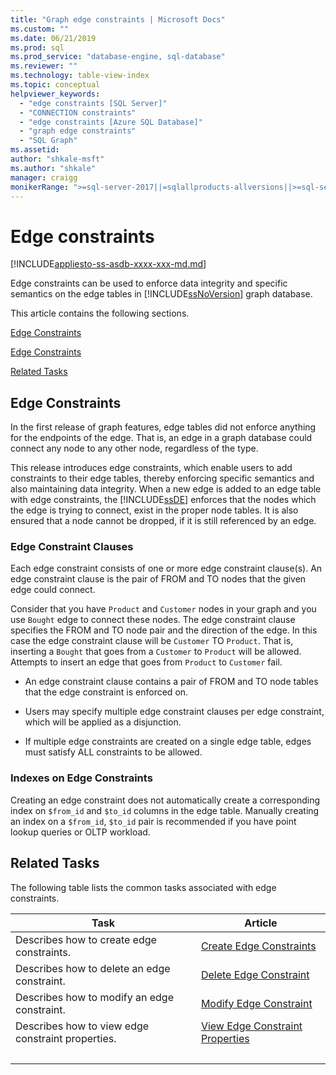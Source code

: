 ```yaml
---
title: "Graph edge constraints | Microsoft Docs"
ms.custom: ""
ms.date: 06/21/2019
ms.prod: sql
ms.prod_service: "database-engine, sql-database"
ms.reviewer: ""
ms.technology: table-view-index
ms.topic: conceptual
helpviewer_keywords: 
  - "edge constraints [SQL Server]"
  - "CONNECTION constraints"
  - "edge constraints [Azure SQL Database]"
  - "graph edge constraints"
  - "SQL Graph" 
ms.assetid: 
author: "shkale-msft"
ms.author: "shkale"
manager: craigg
monikerRange: ">=sql-server-2017||=sqlallproducts-allversions||>=sql-server-linux-2017||=azuresqldb-mi-current||=azuresqldb-current"
---
```

# Edge constraints

[!INCLUDE[appliesto-ss-asdb-xxxx-xxx-md.md](../../includes/appliesto-ss-asdb-xxxx-xxx-md.md)]

  Edge constraints can be used to enforce data integrity and  specific semantics on the edge tables in [!INCLUDE[ssNoVersion](../../includes/ssnoversion-md.md)] graph database. 
  
This article contains the following sections.  
  
[Edge Constraints](../../relational-databases/tables/graph-edge-constraints.md#Connection)  

[Edge Constraints](../../relational-databases/tables/graph-edge-constraints.md#Connection)  
  
[Related Tasks](../../relational-databases/tables/graph-edge-constraints.md#Tasks)  
  
##  <a name="Connection"></a> Edge Constraints
 In the first release of graph features, edge tables did not enforce anything for the endpoints of the edge. That is, an edge in a graph database could connect any node to any other node, regardless of the type. 

 This release introduces edge constraints, which enable users to add constraints to their edge tables, thereby enforcing specific semantics and also maintaining data integrity. When a new edge is added to an edge table with edge constraints, the [!INCLUDE[ssDE](../../includes/ssde-md.md)] enforces that the nodes which the edge is trying to connect, exist in the proper node tables. It is also ensured that a node cannot be dropped, if it is still referenced by an edge. 

 ### Edge Constraint Clauses
 Each edge constraint consists of one or more edge constraint clause(s). An edge constraint clause is the pair of FROM and TO nodes that the given edge could connect. 

 Consider that you have `Product` and `Customer` nodes in your graph and you use `Bought` edge to connect these nodes. The edge constraint clause specifies the FROM and TO node pair and the direction of the edge. In this case the edge constraint clause will be `Customer` TO `Product`. That is,
 inserting a `Bought` that goes from a `Customer` to `Product` will be allowed. Attempts to insert an edge that goes from `Product` to `Customer` fail. 
  
- An edge constraint clause contains a pair of FROM and TO node tables that the edge constraint is enforced on. 
  
- Users may specify multiple edge constraint clauses per edge constraint, which will be applied as a disjunction.

- If multiple edge constraints are created on a single edge table, edges must satisfy ALL constraints to be allowed.
  
### Indexes on Edge Constraints
 Creating an edge constraint does not automatically create a corresponding index on `$from_id` and `$to_id` columns in the edge table. Manually creating an index on a `$from_id`, `$to_id` pair is recommended if you have point lookup queries or OLTP workload. 

##  <a name="Tasks"></a> Related Tasks  
 The following table lists the common tasks associated with edge constraints.  
  
|Task|Article|  
|----------|-----------|  
|Describes how to create edge constraints.|[Create Edge Constraints](../../relational-databases/tables/create-edge-constraints.md)|  
|Describes how to delete an edge constraint.|[Delete Edge Constraint](../../relational-databases/tables/delete-edge-constraint.md)|  
|Describes how to modify an edge constraint.|[Modify Edge Constraint](../../relational-databases/tables/modify-edge-constraint.md)|  
|Describes how to view edge constraint properties.|[View Edge Constraint Properties](../../relational-databases/tables/view-edge-constraint-properties.md)|  
| &nbsp; | &nbsp; |
